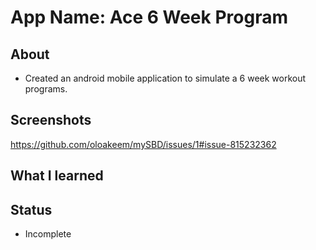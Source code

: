 # App Name: Ace 6 Week Program

## About
- Created an android mobile application to simulate a 6 week workout programs.
## Screenshots
https://github.com/oloakeem/mySBD/issues/1#issue-815232362
## What I learned

## Status
- Incomplete 
